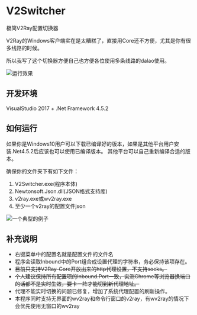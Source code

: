 # V2Switcher
极简V2Ray配置切换器

V2Ray的Windows客户端实在是太糟糕了，直接用Core还不方便，尤其是你有很多线路的时候。

所以我写了这个切换器方便自己也方便各位使用多条线路的dalao使用。

![运行效果](https://i.loli.net/2017/11/12/5a07f18482120.jpg)

## 开发环境
VisualStudio 2017 + .Net Framework 4.5.2

## 如何运行
如果你是Windows10用户可以下载已编译好的版本，如果是其他平台用户安装.Net4.5.2后应该也可以使用已编译版本。
其他平台可以自己重新编译合适的版本。

确保你的文件夹下有如下文件：
1. V2Switcher.exe(程序本体)
2. Newtonsoft.Json.dll(JSON格式支持库)
3. v2ray.exe或wv2ray.exe
4. 至少一个v2ray的配置文件json

![一个典型的例子](https://i.loli.net/2017/11/12/5a07f31c3a0fc.jpg)

## 补充说明
- 右键菜单中的配置名就是配置文件的文件名
- 程序会读取Inbound中的Port组合成设置代理的字符串，务必保持该项存在。
- ~~目前只支持V2Ray-Core开放出来的http代理设置，不支持socks。~~
- ~~个人建议保持所有配置项的Inbound.Port一致，实测Chrome等浏览器换端口的话都不是实时生效，要卡一阵才能切到新代理地址。~~
- 代理不能实时切换的问题已修复，增加了系统代理配置的刷新操作。
- 本程序同时支持无界面的wv2ray和命令行窗口的v2ray，有wv2ray的情况下会优先使用无窗口的wv2ray

